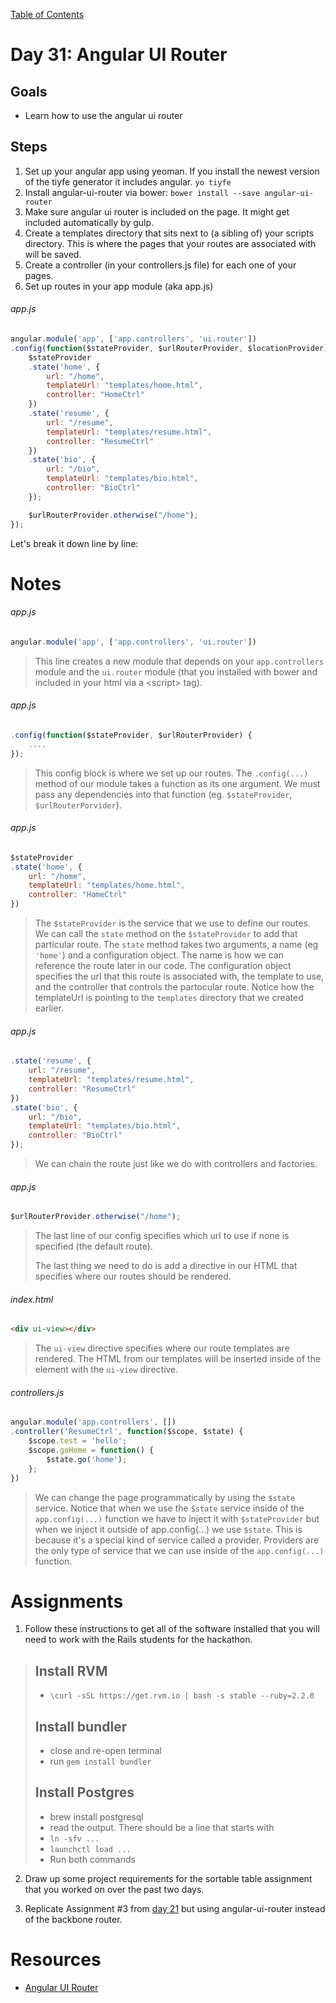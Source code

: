 [Table of Contents](/README.md)

# Day 31: Angular UI Router

## Goals
* Learn how to use the angular ui router

## Steps
1. Set up your angular app using yeoman. If you install the newest version of the tiyfe generator it includes angular. `yo tiyfe`
2. Install angular-ui-router via bower: `bower install --save angular-ui-router`
3. Make sure angular ui router is included on the page. It might get included automatically by gulp.
4. Create a templates directory that sits next to (a sibling of) your scripts directory. This is where the pages that your routes are associated with will be saved.
5. Create a controller (in your controllers.js file) for each one of your pages.
6. Set up routes in your app module (aka app.js)

###### app.js
```js
angular.module('app', ['app.controllers', 'ui.router'])
.config(function($stateProvider, $urlRouterProvider, $locationProvider) {
	$stateProvider
	.state('home', {
		url: "/home",
		templateUrl: "templates/home.html",
		controller: "HomeCtrl"
	})
	.state('resume', {
		url: "/resume",
		templateUrl: "templates/resume.html",
		controller: "ResumeCtrl"
	})
	.state('bio', {
		url: "/bio",
		templateUrl: "templates/bio.html",
		controller: "BioCtrl"
	});

	$urlRouterProvider.otherwise("/home");
});
```
Let's break it down line by line:


# Notes
###### app.js
```js
angular.module('app', ['app.controllers', 'ui.router'])
```

> This line creates a new module that depends on your `app.controllers` module and the `ui.router` module (that you installed with bower and included in your html via a &lt;script&gt; tag).

###### app.js
```js
.config(function($stateProvider, $urlRouterProvider) {
	....
});
```

> This config block is where we set up our routes. The `.config(...)` method of our module takes a function as its one argument. We must pass any dependencies into that function (eg. `$stateProvider`, `$urlRouterPorvider`).

###### app.js
```js
$stateProvider
.state('home', {
	url: "/home",
	templateUrl: "templates/home.html",
	controller: "HomeCtrl"
})
```

> The `$stateProvider` is the service that we use to define our routes. We can call the `state` method on the `$stateProvider` to add that particular route. The `state` method takes two arguments, a name (eg `'home'`) and a configuration object. The name is how we can reference the route later in our code. The configuration object specifies the url that this route is associated with, the template to use, and the controller that controls the partocular route. Notice how the templateUrl is pointing to the `templates` directory that we created earlier.

###### app.js
```js
.state('resume', {
	url: "/resume",
	templateUrl: "templates/resume.html",
	controller: "ResumeCtrl"
})
.state('bio', {
	url: "/bio",
	templateUrl: "templates/bio.html",
	controller: "BioCtrl"
});
```

> We can chain the route just like we do with controllers and factories.

###### app.js
```js
$urlRouterProvider.otherwise("/home");
```

> The last line of our config specifies which url to use if none is specified (the default route).
>
> The last thing we need to do is add a directive in our HTML that specifies where our routes should be rendered.

###### index.html
```html
<div ui-view></div>
```

> The `ui-view` directive specifies where our route templates are rendered. The HTML from our templates will be inserted inside of the element with the `ui-view` directive.

###### controllers.js
```js
angular.module('app.controllers', [])
.controller('ResumeCtrl', function($scope, $state) {
	$scope.test = 'hello';
	$scope.goHome = function() {
		$state.go('home');
	};
})
```

> We can change the page programmatically by using the `$state` service. Notice that when we use the `$state` service inside of the `app.config(...)` function we have to inject it with `$stateProvider` but when we inject it outside of app.config(...) we use `$state`. This is because it's a special kind of service called a provider. Providers are the only type of service that we can use inside of the `app.config(...)` function.

# Assignments
1. Follow these instructions to get all of the software installed that you will need to work with the Rails students for the hackathon.

> ## Install RVM 
>  - `\curl -sSL https://get.rvm.io | bash -s stable --ruby=2.2.0`
> 
> ## Install bundler
>  - close and re-open terminal
>  - run `gem install bundler`
> 
> ## Install Postgres
>  - brew install postgresql
>  - read the output. There should be a line that starts with
>  	- `ln -sfv ...`
>  	- `launchctl load ...`
>  - Run both commands

2. Draw up some project requirements for the sortable table assignment that you worked on over the past two days.

3. Replicate Assignment #3 from [day 21](/day-21) but using angular-ui-router instead of the backbone router.


# Resources
* [Angular UI Router](https://github.com/angular-ui/ui-router)